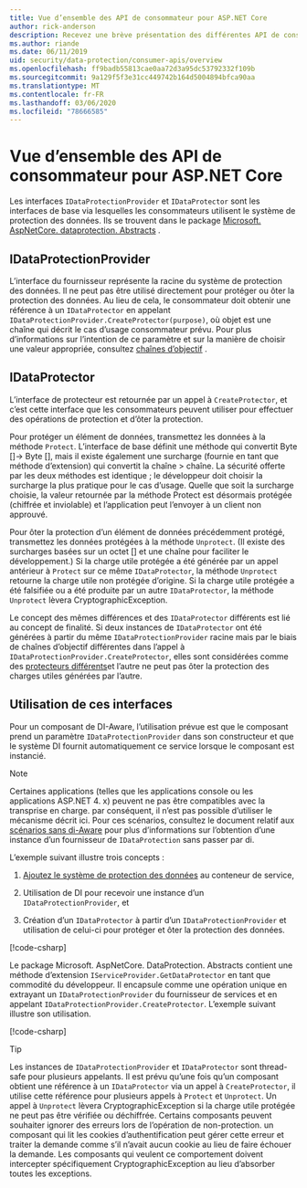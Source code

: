 ```yaml
---
title: Vue d’ensemble des API de consommateur pour ASP.NET Core
author: rick-anderson
description: Recevez une brève présentation des différentes API de consommateur disponibles dans la bibliothèque de protection des données ASP.NET Core.
ms.author: riande
ms.date: 06/11/2019
uid: security/data-protection/consumer-apis/overview
ms.openlocfilehash: ff9badb55813cae0aa72d3a95dc53792332f109b
ms.sourcegitcommit: 9a129f5f3e31cc449742b164d5004894bfca90aa
ms.translationtype: MT
ms.contentlocale: fr-FR
ms.lasthandoff: 03/06/2020
ms.locfileid: "78666585"
---
```

# <a name="consumer-apis-overview-for-aspnet-core"></a>Vue d’ensemble des API de consommateur pour ASP.NET Core

Les interfaces `IDataProtectionProvider` et `IDataProtector` sont les interfaces de base via lesquelles les consommateurs utilisent le système de protection des données. Ils se trouvent dans le package [Microsoft. AspNetCore. dataprotection. Abstracts](https://www.nuget.org/packages/Microsoft.AspNetCore.DataProtection.Abstractions/) .

## <a name="idataprotectionprovider"></a>IDataProtectionProvider

L’interface du fournisseur représente la racine du système de protection des données. Il ne peut pas être utilisé directement pour protéger ou ôter la protection des données. Au lieu de cela, le consommateur doit obtenir une référence à un `IDataProtector` en appelant `IDataProtectionProvider.CreateProtector(purpose)`, où objet est une chaîne qui décrit le cas d’usage consommateur prévu. Pour plus d’informations sur l’intention de ce paramètre et sur la manière de choisir une valeur appropriée, consultez [chaînes d’objectif](xref:security/data-protection/consumer-apis/purpose-strings) .

## <a name="idataprotector"></a>IDataProtector

L’interface de protecteur est retournée par un appel à `CreateProtector`, et c’est cette interface que les consommateurs peuvent utiliser pour effectuer des opérations de protection et d’ôter la protection.

Pour protéger un élément de données, transmettez les données à la méthode `Protect`. L’interface de base définit une méthode qui convertit Byte []-> Byte [], mais il existe également une surcharge (fournie en tant que méthode d’extension) qui convertit la chaîne > chaîne. La sécurité offerte par les deux méthodes est identique ; le développeur doit choisir la surcharge la plus pratique pour le cas d’usage. Quelle que soit la surcharge choisie, la valeur retournée par la méthode Protect est désormais protégée (chiffrée et inviolable) et l’application peut l’envoyer à un client non approuvé.

Pour ôter la protection d’un élément de données précédemment protégé, transmettez les données protégées à la méthode `Unprotect`. (Il existe des surcharges basées sur un octet [] et une chaîne pour faciliter le développement.) Si la charge utile protégée a été générée par un appel antérieur à `Protect` sur ce même `IDataProtector`, la méthode `Unprotect` retourne la charge utile non protégée d’origine. Si la charge utile protégée a été falsifiée ou a été produite par un autre `IDataProtector`, la méthode `Unprotect` lèvera CryptographicException.

Le concept des mêmes différences et des `IDataProtector` différents est lié au concept de finalité. Si deux instances de `IDataProtector` ont été générées à partir du même `IDataProtectionProvider` racine mais par le biais de chaînes d’objectif différentes dans l’appel à `IDataProtectionProvider.CreateProtector`, elles sont considérées comme des [protecteurs différents](xref:security/data-protection/consumer-apis/purpose-strings)et l’autre ne peut pas ôter la protection des charges utiles générées par l’autre.

## <a name="consuming-these-interfaces"></a>Utilisation de ces interfaces

Pour un composant de DI-Aware, l’utilisation prévue est que le composant prend un paramètre `IDataProtectionProvider` dans son constructeur et que le système DI fournit automatiquement ce service lorsque le composant est instancié.

> [!NOTE]
> Certaines applications (telles que les applications console ou les applications ASP.NET 4. x) peuvent ne pas être compatibles avec la transprise en charge. par conséquent, il n’est pas possible d’utiliser le mécanisme décrit ici. Pour ces scénarios, consultez le document relatif aux [scénarios sans di-Aware](xref:security/data-protection/configuration/non-di-scenarios) pour plus d’informations sur l’obtention d’une instance d’un fournisseur de `IDataProtection` sans passer par di.

L’exemple suivant illustre trois concepts :

1. [Ajoutez le système de protection des données](xref:security/data-protection/configuration/overview) au conteneur de service,

2. Utilisation de DI pour recevoir une instance d’un `IDataProtectionProvider`, et

3. Création d’un `IDataProtector` à partir d’un `IDataProtectionProvider` et utilisation de celui-ci pour protéger et ôter la protection des données.

[!code-csharp[](../using-data-protection/samples/protectunprotect.cs?highlight=26,34,35,36,37,38,39,40)]

Le package Microsoft. AspNetCore. DataProtection. Abstracts contient une méthode d’extension `IServiceProvider.GetDataProtector` en tant que commodité du développeur. Il encapsule comme une opération unique en extrayant un `IDataProtectionProvider` du fournisseur de services et en appelant `IDataProtectionProvider.CreateProtector`. L’exemple suivant illustre son utilisation.

[!code-csharp[](./overview/samples/getdataprotector.cs?highlight=15)]

>[!TIP]
> Les instances de `IDataProtectionProvider` et `IDataProtector` sont thread-safe pour plusieurs appelants. Il est prévu qu’une fois qu’un composant obtient une référence à un `IDataProtector` via un appel à `CreateProtector`, il utilise cette référence pour plusieurs appels à `Protect` et `Unprotect`. Un appel à `Unprotect` lèvera CryptographicException si la charge utile protégée ne peut pas être vérifiée ou déchiffrée. Certains composants peuvent souhaiter ignorer des erreurs lors de l’opération de non-protection. un composant qui lit les cookies d’authentification peut gérer cette erreur et traiter la demande comme s’il n’avait aucun cookie au lieu de faire échouer la demande. Les composants qui veulent ce comportement doivent intercepter spécifiquement CryptographicException au lieu d’absorber toutes les exceptions.
